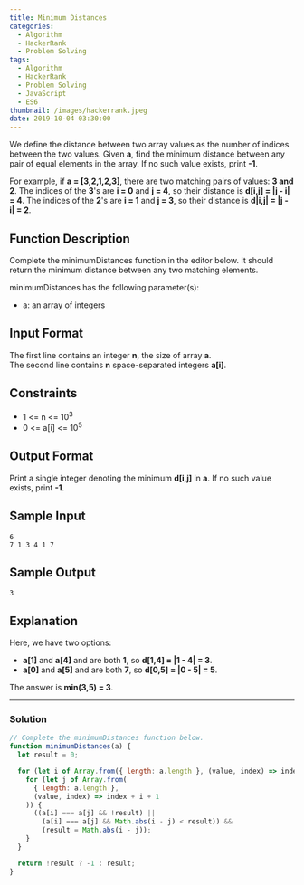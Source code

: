 ```yaml
---
title: Minimum Distances
categories:
  - Algorithm
  - HackerRank
  - Problem Solving
tags:
  - Algorithm
  - HackerRank
  - Problem Solving
  - JavaScript
  - ES6
thumbnail: /images/hackerrank.jpeg
date: 2019-10-04 03:30:00
---
```


We define the distance between two array values as the number of indices between the two values. Given **a**, find the minimum distance between any pair of equal elements in the array. If no such value exists, print **-1**.

For example, if **a = [3,2,1,2,3]**, there are two matching pairs of values: **3 and 2**. The indices of the **3**'s are **i = 0** and **j = 4**, so their distance is **d[i,j] = |j - i| = 4**. The indices of the **2**'s are **i = 1** and **j = 3**, so their distance is **d|i,j| = |j - i| = 2**.

<!-- more -->

## Function Description

Complete the minimumDistances function in the editor below. It should return the minimum distance between any two matching elements.

minimumDistances has the following parameter(s):

- a: an array of integers

## Input Format

The first line contains an integer **n**, the size of array **a**.<br/>
The second line contains **n** space-separated integers **a[i]**.

## Constraints

- 1 <= n <= 10<sup>3</sup>
- 0 <= a[i] <= 10<sup>5</sup>

## Output Format

Print a single integer denoting the minimum **d[i,j]** in **a**. If no such value exists, print **-1**.

## Sample Input

```
6
7 1 3 4 1 7
```

## Sample Output

```
3
```

## Explanation

Here, we have two options:<br/>

- **a[1]** and **a[4]** and are both **1**, so **d[1,4] = |1 - 4| = 3**.
- **a[0]** and **a[5]** and are both **7**, so **d[0,5] = |0 - 5| = 5**.

The answer is **min(3,5) = 3**.

---

### Solution

```javascript
// Complete the minimumDistances function below.
function minimumDistances(a) {
  let result = 0;

  for (let i of Array.from({ length: a.length }, (value, index) => index)) {
    for (let j of Array.from(
      { length: a.length },
      (value, index) => index + i + 1
    )) {
      ((a[i] === a[j] && !result) ||
        (a[i] === a[j] && Math.abs(i - j) < result)) &&
        (result = Math.abs(i - j));
    }
  }

  return !result ? -1 : result;
}
```
